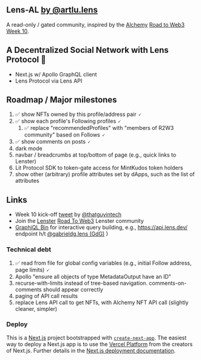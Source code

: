 ## Lens-AL [by @artlu.lens](https://lenster.xyz/u/artlu.lens)

A read-only / gated community, inspired by the [Alchemy](https://www.alchemy.com/) [Road to Web3](https://docs.alchemy.com/alchemy/road-to-web3/welcome-to-the-road-to-web3) [Week 10](https://docs.alchemy.com/alchemy/road-to-web3/weekly-learning-challenges/10.-how-to-create-a-decentralized-twitter-with-lens-protocol).

## A Decentralized Social Network with Lens Protocol 🌿

- Next.js w/ Apollo GraphQL client
- Lens Protocol via Lens API

## Roadmap / Major milestones

1. ✅ show NFTs owned by this profile/address pair 🗸
2. ✅ show each profile's Following profiles 🗸
      1. ✅ replace "recommendedProfiles" with "members of R2W3 community" based on Follows 🗸
3. ✅ show comments on posts 🗸
4. dark mode
5. navbar / breadcrumbs at top/bottom of page (e.g., quick links to Lenster)
6. Lit Protocol SDK to token-gate access for MintKudos token holders
7. show other (arbitrary) profile attributes set by dApps, such as the list of attributes

## Links
* Week 10 kick-off [tweet](https://twitter.com/thatguyintech/status/1547585019983499268) by [@thatguyintech](https://twitter.com/thatguyintech)
* Join the [Lenster](https://lenster.xyz) [Road To Web3](https://lenster.xyz/communities/0x25c4-0x0c) Lenster community
* [GraphiQL Bin](https://graphiqlbin.com/) for interactive query building, e.g., https://api.lens.dev/ endpoint h/t [@gabrieldg.lens (GdG)](https://lenster.xyz/u/gabrieldg.lens)
)

### Technical debt
1. ✅ read from file for global config variables (e.g., initial Follow address, page limits) 🗸
2. Apollo "ensure all objects of type MetadataOutput have an ID"
3. recurse-with-limits instead of tree-based navigation. comments-on-comments should appear correctly
4. paging of API call results
5. replace Lens API call to get NFTs, with Alchemy NFT API call (slightly cleaner, simpler)

### Deploy

This is a [Next.js](https://nextjs.org/) project bootstrapped with [`create-next-app`](https://github.com/vercel/next.js/tree/canary/packages/create-next-app). The easiest way to deploy a Next.js app is to use the [Vercel Platform](https://vercel.com/new?utm_medium=default-template&filter=next.js&utm_source=create-next-app&utm_campaign=create-next-app-readme) from the creators of Next.js. Further details in the [Next.js deployment documentation](https://nextjs.org/docs/deployment).
